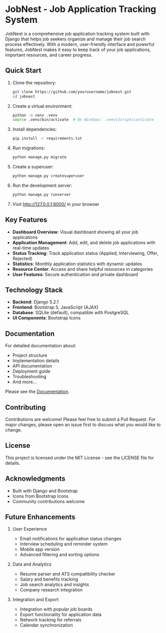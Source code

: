 # JobNest - Job Application Tracking System

JobNest is a comprehensive job application tracking system built with Django that helps job seekers organize and manage their job search process effectively. With a modern, user-friendly interface and powerful features, JobNest makes it easy to keep track of your job applications, important resources, and career progress.

## Quick Start

1. Clone the repository:
   ```bash
   git clone https://github.com/yourusername/jobnest.git
   cd jobnest
   ```

2. Create a virtual environment:
   ```bash
   python -m venv .venv
   source .venv/bin/activate  # On Windows: .venv\Scripts\activate
   ```

3. Install dependencies:
   ```bash
   pip install -r requirements.txt
   ```

4. Run migrations:
   ```bash
   python manage.py migrate
   ```

5. Create a superuser:
   ```bash
   python manage.py createsuperuser
   ```

6. Run the development server:
   ```bash
   python manage.py runserver
   ```

7. Visit http://127.0.0.1:8000/ in your browser

## Key Features

- **Dashboard Overview**: Visual dashboard showing all your job applications
- **Application Management**: Add, edit, and delete job applications with real-time updates
- **Status Tracking**: Track application status (Applied, Interviewing, Offer, Rejected)
- **Statistics**: Monthly application statistics with dynamic updates
- **Resource Center**: Access and share helpful resources in categories
- **User Features**: Secure authentication and private dashboard

## Technology Stack

- **Backend**: Django 5.2.1
- **Frontend**: Bootstrap 5, JavaScript (AJAX)
- **Database**: SQLite (default), compatible with PostgreSQL
- **UI Components**: Bootstrap Icons

## Documentation

For detailed documentation about:
- Project structure
- Implementation details
- API documentation
- Deployment guide
- Troubleshooting
- And more...

Please see the [Documentation](docs/DOCUMENTATION.md).

## Contributing

Contributions are welcome! Please feel free to submit a Pull Request. For major changes, please open an issue first to discuss what you would like to change.

## License

This project is licensed under the MIT License - see the LICENSE file for details.

## Acknowledgments

- Built with Django and Bootstrap
- Icons from Bootstrap Icons
- Community contributions welcome

## Future Enhancements

1. User Experience
   - Email notifications for application status changes
   - Interview scheduling and reminder system
   - Mobile app version
   - Advanced filtering and sorting options

2. Data and Analytics
   - Resume parser and ATS compatibility checker
   - Salary and benefits tracking
   - Job search analytics and insights
   - Company research integration

3. Integration and Export
   - Integration with popular job boards
   - Export functionality for application data
   - Network tracking for referrals
   - Calendar synchronization 
